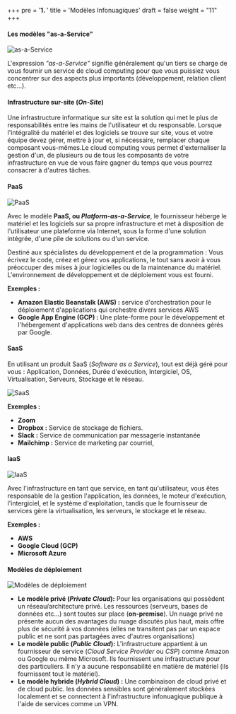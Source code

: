 +++
pre = '<b>1. </b>'
title = 'Modèles Infonuagiques'
draft = false
weight = "11"
+++

#### Les modèles "as-a-Service"

![as-a-Service](/420-414/images/1-introduction/1-03-iaas-paas-saas.png)

L'expression *"as-a-Service"* signifie généralement qu'un tiers se charge de vous fournir un service de cloud computing pour que vous puissiez vous concentrer sur des aspects plus importants (développement, relation client etc...).

#### Infrastructure sur-site (*On-Site*)
Une infrastructure informatique sur site est la solution qui met le plus de responsabilités entre les mains de l'utilisateur et du responsable. Lorsque l'intégralité du matériel et des logiciels se trouve sur site, vous et votre équipe devez gérer, mettre à jour et, si nécessaire, remplacer chaque composant vous-mêmes.Le cloud computing vous permet d'externaliser la gestion d'un, de plusieurs ou de tous les composants de votre infrastructure en vue de vous faire gagner du temps que vous pourrez consacrer à d'autres tâches.

#### PaaS

![PaaS](/420-414/images/1-introduction/1-04-paas.png?width=700px)

Avec le modèle **PaaS, ou *Platform-as-a-Service***, le fournisseur héberge le matériel et les logiciels sur sa propre infrastructure et met à disposition de l'utilisateur une plateforme via Internet, sous la forme d'une solution intégrée, d'une pile de solutions ou d'un service.

Destiné aux spécialistes du développement et de la programmation : Vous écrivez le code, créez et gérez vos applications, le tout sans avoir à vous préoccuper des mises à jour logicielles ou de la maintenance du matériel. L'environnement de développement et de déploiement vous est fourni. 

**Exemples :**
+ **Amazon Elastic Beanstalk (AWS) :** service d'orchestration pour le déploiement d'applications qui orchestre divers services AWS
+ **Google App Engine (GCP) :** Une plate-forme pour le développement et l'hébergement d'applications web dans des centres de données gérés par Google.

#### SaaS

En utilisant un produit SaaS (*Software as a Service*), tout est déjà géré pour vous : Application, Données, Durée d'exécution, Intergiciel, OS, Virtualisation, Serveurs, Stockage et le réseau.

![SaaS](/420-414/images/1-introduction/1-05-saas.png?width=700px)


**Exemples :**
+ **Zoom**
+ **Dropbox :**  Service de stockage de fichiers.
+ **Slack :** Service de communication par messagerie instantanée
+ **Mailchimp :** Service de marketing par courriel, 

#### IaaS

![IaaS](/420-414/images/1-introduction/1-06-iaas.png?width=700px)


Avec l'infrastructure en tant que service, en tant qu'utilisateur, vous êtes responsable de la gestion l'application, les données, le moteur d'exécution, l'intergiciel, et le système d'exploitation, tandis que le fournisseur de services gère la virtualisation, les serveurs, le stockage et le réseau.

**Exemples :**
+ **AWS**
+ **Google Cloud (GCP)**
+ **Microsoft Azure**

#### Modèles de déploiement

![Modèles de déploiement](/420-414/images/1-introduction/1-08-modele-deploiement.png?width=700px)


+ **Le modèle privé (*Private Cloud*):** Pour les organisations qui possèdent un réseau/architecture privé. Les ressources
(serveurs, bases de données etc...) sont toutes sur place (**on-premise**). Un nuage privé ne présente aucun des avantages du nuage
discutés plus haut, mais offre plus de sécurité à vos données (elles ne transitent pas par un espace public et ne sont pas partagées avec d'autres organisations)
+ **Le modèle public (*Public Cloud*):** L'infrastructure appartient à un fournisseur de service (*Cloud Service Provider* ou *CSP*) comme Amazon ou Google ou même Microsoft. Ils fournissent une infrastructure pour des particuliers. Il n'y a aucune responsabilité en matière de matériel (ils fournissent tout le matériel).
+ **Le modèle hybride (*Hybrid Cloud*) :** Une combinaison de cloud privé et de cloud public. les données sensibles sont généralement
stockées localement et se connectent à l'infrastructure infonuagique publique à l'aide de services comme un VPN.